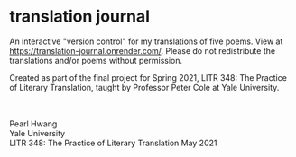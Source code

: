 # translation journal
An interactive "version control" for my translations of five poems. View at https://translation-journal.onrender.com/. Please do not redistribute the translations and/or poems without permission.

Created as part of the final project for Spring 2021, LITR 348: The Practice of Literary Translation, taught by Professor Peter Cole at Yale University.

\
\
Pearl Hwang  
Yale University  
LITR 348: The Practice of Literary Translation
May 2021
